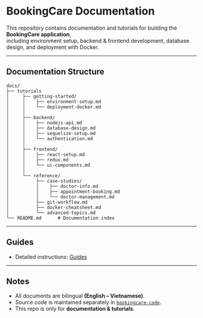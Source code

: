# BookingCare Documentation

This repository contains documentation and tutorials for building the **BookingCare application**,  
including environment setup, backend & frontend development, database design, and deployment with Docker.

---

## Documentation Structure
```
docs/
├── tutorials                
│     ├── getting-started/
│     │    ├── environment-setup.md
│     │    └── deployment-docker.md
│     │
│     ├── backend/
│     │    ├── nodejs-api.md
│     │    ├── database-design.md
│     │    ├── sequelize-setup.md
│     │    └── authentication.md
│     │
│     ├── frontend/
│     │    ├── react-setup.md
│     │    ├── redux.md
│     │    └── ui-components.md
│     │
│     └── reference/
│          ├── case-studies/
│          │    ├── doctor-info.md
│          │    ├── appointment-booking.md
│          │    └── doctor-management.md
│          ├── git-workflow.md
│          ├── docker-cheatsheet.md
│          └── advanced-topics.md
└── README.md      # Documentation index
```

---

## Guides
- Detailed instructions: [Guides](guides/guides.md)

---
## Notes
- All documents are bilingual **(English – Vietnamese)**.  
- Source code is maintained separately in [`bookingcare-code`](https://github.com/leonardnguyen92/bookingcare-code).  
- This repo is only for **documentation & tutorials**.  
